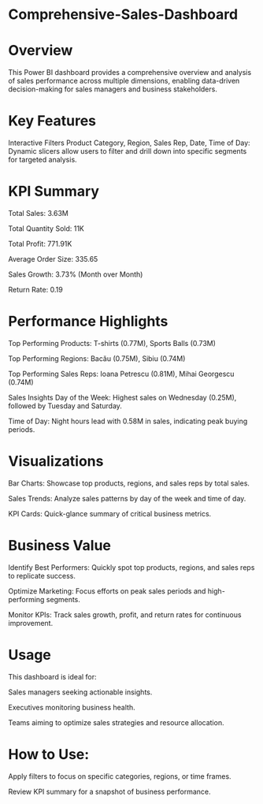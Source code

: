 # Comprehensive-Sales-Dashboard
# Overview 
This Power BI dashboard provides a comprehensive overview and analysis of sales performance across multiple dimensions, enabling data-driven decision-making for sales managers and business stakeholders.

# Key Features
Interactive Filters
Product Category, Region, Sales Rep, Date, Time of Day: Dynamic slicers allow users to filter and drill down into specific segments for targeted analysis.

# KPI Summary
Total Sales: 3.63M

Total Quantity Sold: 11K

Total Profit: 771.91K

Average Order Size: 335.65

Sales Growth: 3.73% (Month over Month)

Return Rate: 0.19

# Performance Highlights
Top Performing Products: T-shirts (0.77M), Sports Balls (0.73M)

Top Performing Regions: Bacău (0.75M), Sibiu (0.74M)

Top Performing Sales Reps: Ioana Petrescu (0.81M), Mihai Georgescu (0.74M)

Sales Insights
Day of the Week: Highest sales on Wednesday (0.25M), followed by Tuesday and Saturday.

Time of Day: Night hours lead with 0.58M in sales, indicating peak buying periods.

# Visualizations
Bar Charts: Showcase top products, regions, and sales reps by total sales.

Sales Trends: Analyze sales patterns by day of the week and time of day.

KPI Cards: Quick-glance summary of critical business metrics.

# Business Value
Identify Best Performers: Quickly spot top products, regions, and sales reps to replicate success.

Optimize Marketing: Focus efforts on peak sales periods and high-performing segments.

Monitor KPIs: Track sales growth, profit, and return rates for continuous improvement.

# Usage
This dashboard is ideal for:

Sales managers seeking actionable insights.

Executives monitoring business health.

Teams aiming to optimize sales strategies and resource allocation.

# How to Use:

Apply filters to focus on specific categories, regions, or time frames.

Review KPI summary for a snapshot of business performance.
